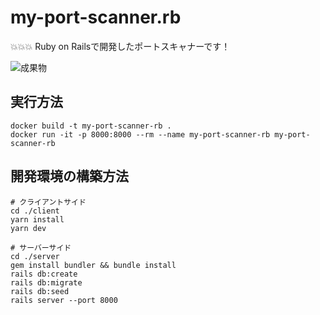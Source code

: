 # my-port-scanner.rb

💥💥💥 Ruby on Railsで開発したポートスキャナーです！  

![成果物](./docs/img/fruit.gif)  

## 実行方法

```shell
docker build -t my-port-scanner-rb .
docker run -it -p 8000:8000 --rm --name my-port-scanner-rb my-port-scanner-rb
```

## 開発環境の構築方法

```shell
# クライアントサイド
cd ./client
yarn install
yarn dev

# サーバーサイド
cd ./server
gem install bundler && bundle install
rails db:create
rails db:migrate
rails db:seed
rails server --port 8000
```
